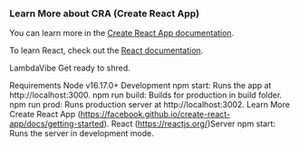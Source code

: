 

### Learn More about CRA (Create React App)

You can learn more in the [Create React App documentation](https://facebook.github.io/create-react-app/docs/getting-started).

To learn React, check out the [React documentation](https://reactjs.org/).

LambdaVibe
Get ready to shred.

Requirements
Node v16.17.0+
Development
npm start: Runs the app at http://localhost:3000.
npm run build: Builds for production in build folder.
npm run prod: Runs production server at http://localhost:3002.
Learn More
Create React App (https://facebook.github.io/create-react-app/docs/getting-started).
React (https://reactjs.org/)Server
npm start: Runs the server in development mode.
